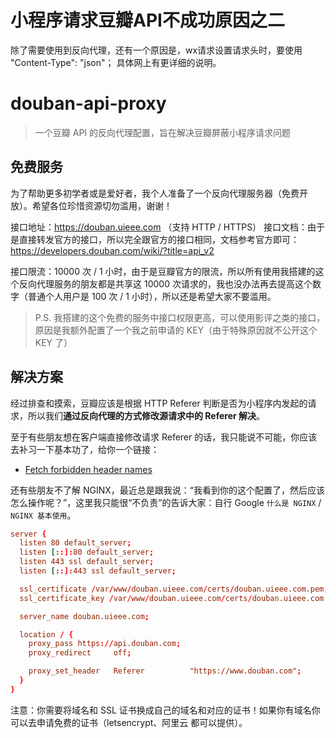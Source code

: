 #  小程序请求豆瓣API不成功原因之二
除了需要使用到反向代理，还有一个原因是，wx请求设置请求头时，要使用  "Content-Type": "json"； 具体网上有更详细的说明。

# douban-api-proxy

> 一个豆瓣 API 的反向代理配置，旨在解决豆瓣屏蔽小程序请求问题

## 免费服务

为了帮助更多初学者或是爱好者，我个人准备了一个反向代理服务器（免费开放）。希望各位珍惜资源切勿滥用，谢谢！

接口地址：https://douban.uieee.com （支持 HTTP / HTTPS）
接口文档：由于是直接转发官方的接口，所以完全跟官方的接口相同，文档参考官方即可：https://developers.douban.com/wiki/?title=api_v2

接口限流：10000 次 / 1 小时，由于是豆瓣官方的限流，所以所有使用我搭建的这个反向代理服务的朋友都是共享这 10000 次请求的，我也没办法再去提高这个数字（普通个人用户是 100 次 / 1 小时），所以还是希望大家不要滥用。

> P.S. 我搭建的这个免费的服务中接口权限更高，可以使用影评之类的接口，原因是我额外配置了一个我之前申请的 KEY（由于特殊原因就不公开这个 KEY 了）

## 解决方案

经过排查和摸索，豆瓣应该是根据 HTTP Referer 判断是否为小程序内发起的请求，所以我们**通过反向代理的方式修改源请求中的 Referer 解决**。

至于有些朋友想在客户端直接修改请求 Referer 的话，我只能说不可能，你应该去补习一下基本功了，给你一个链接：

- [Fetch forbidden header names](https://fetch.spec.whatwg.org/#forbidden-header-name)

还有些朋友不了解 NGINX，最近总是跟我说：“我看到你的这个配置了，然后应该怎么操作呢？”，这里我只能很“不负责”的告诉大家：自行 Google `什么是 NGINX` / `NGINX 基本使用`。

```conf
server {
  listen 80 default_server;
  listen [::]:80 default_server;
  listen 443 ssl default_server;
  listen [::]:443 ssl default_server;

  ssl_certificate /var/www/douban.uieee.com/certs/douban.uieee.com.pem;
  ssl_certificate_key /var/www/douban.uieee.com/certs/douban.uieee.com.key;

  server_name douban.uieee.com;

  location / {
    proxy_pass https://api.douban.com;
    proxy_redirect     off;

    proxy_set_header   Referer          "https://www.douban.com";
  }
}
```

注意：你需要将域名和 SSL 证书换成自己的域名和对应的证书！如果你有域名你可以去申请免费的证书（letsencrypt、阿里云 都可以提供）。
